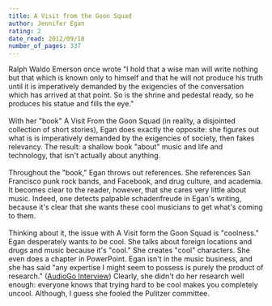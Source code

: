 ```yaml
---
title: A Visit from the Goon Squad
author: Jennifer Egan
rating: 2
date_read: 2012/09/18
number_of_pages: 337
---
```


Ralph Waldo Emerson once wrote "I hold that a wise man will write nothing but that which is known only to himself and that he will not produce his truth until it is imperatively demanded by the exigencies of the conversation which has arrived at that point. So is the shrine and pedestal ready, so he produces his statue and fills the eye."<br/><br/>With her "book" A Visit From the Goon Squad (in reality, a disjointed collection of short stories), Egan does exactly the opposite: she figures out what is is imperatively demanded by the exigencies of society, then fakes relevancy. The result: a shallow book "about" music and life and technology, that isn't actually about anything.<br/><br/>Throughout the "book," Egan throws out references. She references San Francisco punk rock bands, and Facebook, and drug culture, and academia. It becomes clear to the reader, however, that she cares very little about music. Indeed, one detects palpable schadenfreude in Egan's writing, because it's clear that she wants these cool musicians to get what's coming to them.<br/><br/>Thinking about it, the issue with A Visit form the Goon Squad is "coolness." Egan desperately wants to be cool. She talks about foreign locations and drugs and music because it's "cool." She creates "cool" characters. She even does a chapter in PowerPoint. Egan isn't in the music business, and she has said "any expertise I might seem to possess is purely the product of research." (<a href="http://www.audiogo-library.com/TradeHome/AuthorSpotlights/tabid/56/articleType/ArticleView/articleId/184/A-QA-with-Jennifer-Egan-on-A-Visit-from-the-Goon-Squad.aspx">AudioGo Interview</a>) Clearly, she didn't do her research well enough: everyone knows that trying hard to be cool makes you completely uncool. Although, I guess she fooled the Pulitzer committee.